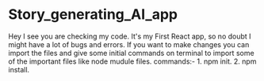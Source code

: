 # Story_generating_AI_app

Hey I see you are checking my code.
It's my First React app, so no doubt I might have a lot of bugs and errors.
If you want to make changes you can import the files and give some initial commands on terminal to import some of the important files like node mudule files.
commands:- 1. npm init.
           2. npm install.
